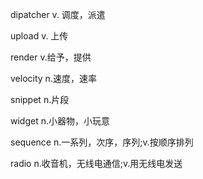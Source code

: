 dipatcher v. 调度，派遣

upload v. 上传

render v.给予，提供

velocity n.速度，速率

snippet n.片段

widget n.小器物，小玩意

sequence n.一系列，次序，序列;v.按顺序排列

radio n.收音机，无线电通信;v.用无线电发送